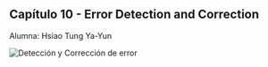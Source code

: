 ## Capítulo 10 - Error Detection and Correction

Alumna: Hsiao Tung Ya-Yun

![Detección y Corrección de error](../Imagenes/Detección%20y%20Correción%20de%20error.jpg)
